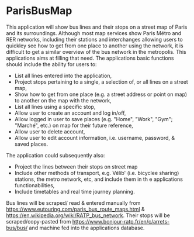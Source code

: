 # ParisBusMap

This application will show bus lines and their stops on a street map of Paris and its surroundings. Although most map services show Paris Métro and RER networks, including their stations and interchanges allowing users to quickley see how to get from one place to another using the network, it is difficult to get a similar overview of the bus network in the metropolis. This applications aims at filling that need. The applications basic functions should include the ability for users to:

- List all lines entered into the application,
- Project stops pertaining to a single, a selection of, or all lines on a street map,
- Show how to get from one place (e.g. a street address or point on map) to another on the map with the network,
- List all lines using a specific stop,
- Allow user to create an account and log in/off,
- Allow logged in user to save places (e.g. "Home", "Work", "Gym"; "Marché", etc.) on map for their future reference,
- Allow user to delete account,
- Allow user to edit account information, i.e. username, password, & saved places.

The application could subsequently also:
- Project the lines between their stops on street map
- Include other methods of transport, e.g. Vélib' (i.e. bicyclee sharing) stations, the metro network, etc, and include them in th e applications functionabilities,
- Include timetables and real time journey planning.

Bus lines will be scraped/ read & entered manually from https://www.eutouring.com/paris_bus_route_maps.html & https://en.wikipedia.org/wiki/RATP_bus_network. Their stops will be scraped/copy-pasted from https://www.bonjour-ratp.fr/en/c/arrets-bus/bus/ and machine fed into the applications database.
